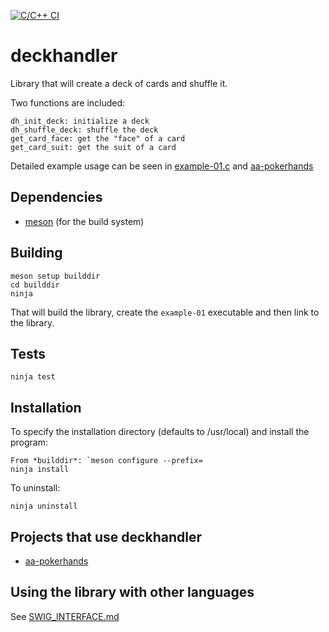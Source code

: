 [![C/C++ CI](https://github.com/theimpossibleastronaut/deckhandler/actions/workflows/c-cpp.yml/badge.svg)](https://github.com/theimpossibleastronaut/deckhandler/actions/workflows/c-cpp.yml)

# deckhandler
Library that will create a deck of cards and shuffle it.

Two functions are included:

    dh_init_deck: initialize a deck
    dh_shuffle_deck: shuffle the deck
    get_card_face: get the "face" of a card
    get_card_suit: get the suit of a card

Detailed example usage can be seen in
[example-01.c](https://github.com/theimpossibleastronaut/deckhandler/blob/master/test/test_01.c)
and
[aa-pokerhands](https://github.com/theimpossibleastronaut/aa-pokerhands)

## Dependencies

* [meson](http://mesonbuild.com/Quick-guide.html) (for the build system)

## Building

    meson setup builddir
    cd builddir
    ninja

That will build the library, create the `example-01` executable and
then link to the library.

## Tests

    ninja test

## Installation

To specify the installation directory (defaults to /usr/local) and
install the program:

    From *builddir*: `meson configure --prefix=
    ninja install

To uninstall:

    ninja uninstall

## Projects that use deckhandler

* [aa-pokerhands](https://github.com/theimpossibleastronaut/aa-pokerhands)

## Using the library with other languages

See [SWIG_INTERFACE.md](https://github.com/theimpossibleastronaut/deckhandler/blob/master/SWIG_INTERFACE.md)
